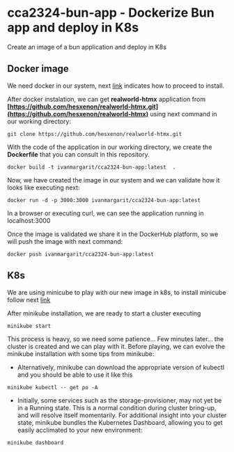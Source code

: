 # cca2324-bun-app - Dockerize Bun app and deploy in K8s
Create an image of a bun application and deploy in K8s

## Docker image
We need docker in our system, next [link](https://docs.docker.com/get-docker/) indicates how to proceed to install.

After docker instalation, we can get **realworld-htmx** application from **[https://github.com/hesxenon/realworld-htmx.git](https://github.com/hesxenon/realworld-htmx)** using next command in our working directory:

```
git clone https://github.com/hesxenon/realworld-htmx.git
```

With the code of the application in our working directory, we create the **Dockerfile** that you can consult in this repository.

```
docker build -t ivanmargarit/cca2324-bun-app:latest  .
```

Now, we have created the image in our system and we can validate how it looks like executing next:

```
docker run -d -p 3000:3000 ivanmargarit/cca2324-bun-app:latest
```
In a browser or executing curl, we can see the application running in localhost:3000

Once the image is validated we share it in the DockerHub platform, so we will push the image with next command:

```
docker push ivanmargarit/cca2324-bun-app:latest
```

## K8s 
We are using minicube to play with our new image in k8s, to install minicube follow next [link](https://minikube.sigs.k8s.io/docs/start/)

After minikube installation, we are ready to start a cluster executing 

```
minikube start
```

This process is heavy, so we need some patience... Few minutes later... the cluster is created and we can play with it. Before playing, we can evolve the minikube installation with some tips from minikube:
- Alternatively, minikube can download the appropriate version of kubectl and you should be able to use it like this 
```
minikube kubectl -- get po -A
```
- Initially, some services such as the storage-provisioner, may not yet be in a Running state. This is a normal condition during cluster bring-up, and will resolve itself momentarily. For additional insight into your cluster state, minikube bundles the Kubernetes Dashboard, allowing you to get easily acclimated to your new environment:
```
minikube dashboard
```
